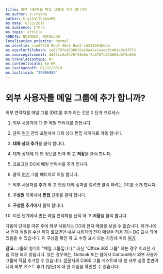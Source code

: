 ```yaml
---
title: 외부 사용자를 메일 그룹에 추가 합니까?
ms.author: v-crytho
author: CrystalThomasMS
ms.date: 8/22/2017
ms.audience: ITPro
ms.topic: article
ROBOTS: NOINDEX, NOFOLLOW
localization_priority: Normal
ms.assetid: caa0f310-0bb7-48e3-8ad2-cb358b53bbba
ms.openlocfilehash: ce67797a1838630ab3a42e1eeeefc401a0e3f753
ms.sourcegitcommit: dd43cc0a9470f98b8ef2a3787c823801d674c666
ms.translationtype: MT
ms.contentlocale: ko-KR
ms.lasthandoff: 02/12/2019
ms.locfileid: "29906882"
---
```

# <a name="adding-external-users-to-a-distribution-group"></a>외부 사용자를 메일 그룹에 추가 합니까?

외부 연락처를 메일 그룹 (DG)를 추가 하는 것은 2 단계 프로세스:
  
1. 외부 사용자에 대 한 메일 연락처를 만듭니다.
    
1. 클릭 [여기](https://admin.microsoft.com/adminportal/home#/Contact) 관리 포털에서 대화 상대 편집 페이지로 이동 합니다. 
    
2. **대화 상대 추가**를 클릭 합니다.
    
3. 대화 상대에 대 한 정보를 입력 하 고 **저장**을 클릭 합니다.
    
2. 프로그램 DG에 메일 연락처를 추가 합니다.
    
1. 클릭 [여기](https://admin.microsoft.com/adminportal/home#/groups) 그룹 페이지로 이동 합니다. 
    
2. 외부 사용자를 추가 하 고 편집 대화 상자를 열려면 클릭 하려는 DG를 소개 합니다.
    
3. **구성원** 목록에서 **편집** 단추를 클릭 합니다. 
    
4. **구성원 추가**에서 클릭 합니다.
    
5. 이전 단계에서 만든 메일 연락처를 선택 하 고 **저장**을 클릭 합니다.
    
다음이 단계를 따른 후에 외부 사용자는 DG에 전자 메일을 보낼 수 없습니다. 하거나에서 전자 메일을 수신 하지 않으면만 내부 사용자의 전자 메일을 허용 하는 DG 표시 되어 있음을 수 있습니다. 이 구성을 확인 하 고 수정 표시 되는 지침에 따라 [여기](https://support.office.com/article/Fix-email-delivery-issues-for-error-code-5-7-133-in-Office-365-991abc19-7756-438f-abcb-39f69b80f284.aspx)
  
 **참고:** 그룹의 형식이 "메일 그룹입니다." 대신 "Office 365 그룹" 하는 경우 이러한 지침 적용 되지 않습니다. 있는 경우에는, Outlook 또는 웹에서 Outlook에서 외부 사용자 그룹에 직접 추가할 수 있습니다. [이](https://support.office.com/article/Guest-access-in-Office-365-Groups-bfc7a840-868f-4fd6-a390-f347bf51aff6.aspx)문서의 O365 그룹 게스트에 대 한 세부 설명 뿐만아니라 외부 게스트 추가 (영문)에 대 한 지침을 확인할 수 있습니다.
  

